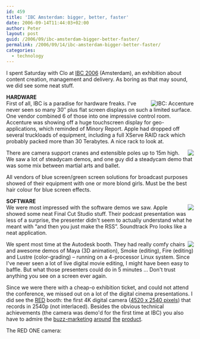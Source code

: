 ```yaml
---
id: 459
title: 'IBC Amsterdam: bigger, better, faster'
date: 2006-09-14T11:44:03+02:00
author: Peter
layout: post
guid: /2006/09/ibc-amsterdam-bigger-better-faster/
permalink: /2006/09/14/ibc-amsterdam-bigger-better-faster/
categories:
  - technology
---
```

I spent Saturday with Clo at [IBC 2006](http://www.ibc.org) (Amsterdam), an exhibition about content creation, management and delivery. As boring as that may sound, we did see some neat stuff. 

**HARDWARE**  
[<img style="float: right" src="http://static.flickr.com/92/240247494_72843fafae_m.jpg" alt="IBC: Accenture" />](http://www.flickr.com/photos/pforret/240247494)First of all, IBC is a paradise for hardware freaks. I've never seen so many 30&#8243; plus flat screen displays on such a limited surface. One vendor combined 6 of those into one impressive control room. Accenture was showing off a huge touchscreen display for geo-applications, which reminded of Minory Report. Apple had dropped off several truckloads of equipment, including a full XServe RAID rack which probably packed more than 30 Terabytes. A nice rack to look at.

[<img src="http://static.flickr.com/83/240247504_94d1401aa9_m.jpg" style="float: right" border="0" />](http://flickr.com/photos/37855527@N00/240247504 "IBC: Steadycam demo")There are camera support cranes and extensible poles up to 15m high. We saw a lot of steadycam demos, and one guy did a steadycam demo that was some mix between martial arts and ballet. 

All vendors of blue screen/green screen solutions for broadcast purposes showed of their equipment with one or more blond girls. Must be the best hair colour for blue screen effects.  
<!--more-->

  
**SOFTWARE**  
[<img src="http://static.flickr.com/97/240244493_08fe854aff_m.jpg" style="float: right" border="0" />](http://flickr.com/photos/37855527@N00/240244493 "IBC: Podcast speech @ Apple")We were most impressed with the software demos we saw. Apple showed some neat Final Cut Studio stuff. Their podcast presentation was less of a surprise, the presenter didn't seem to actually understand what he meant with &#8220;and then you just make the RSS&#8221;. Soundtrack Pro looks like a neat application.

[<img src="http://static.flickr.com/93/240244351_7f7447e80c_m.jpg" style="float: right" border="0" />](http://flickr.com/photos/37855527@N00/240244351 "09092006.jpg")We spent most time at the Autodesk booth. They had really comfy chairs and awesome demos of Maya (3D animation), Smoke (editing), Fire (editing) and Lustre (color-grading) &#8211; running on a 4-processor Linux system. Since I've never seen a lot of live digital movie editing, I might have been easy to baffle. But what those presenters could do in 5 minutes &#8230; Don't trust anything you see on a screen ever again.

Since we were there with a cheap-o exhibition ticket, and could not attend the conference, we missed out on a lot of the digital cinema presentations. I did see the [RED](http://www.red.com) booth: the first 4K digital camera ([4520 x 2540 pixels](http://web.forret.com/tools/megapixel.asp?width=4520&height=2540&title=RED+ONE+camera)) that records in 2540p (not interlaced). Besides the obvious technical achievements (the camera was demo'd for the first time at IBC) you also have to admire the [buzz-marketing](http://www.dvguru.com/2006/09/11/ibc-red-galore/) [around](http://www.hdforindies.com/2006/09/notes-on-reds-4k-projected-footage-at.html) [the](http://www.freshdv.com/2006/09/red-digital-cinema-screens-4k-footage.html) [product](http://crunchgear.com/2006/09/08/seeing-red-ultra-high-def/).

The RED ONE camera: